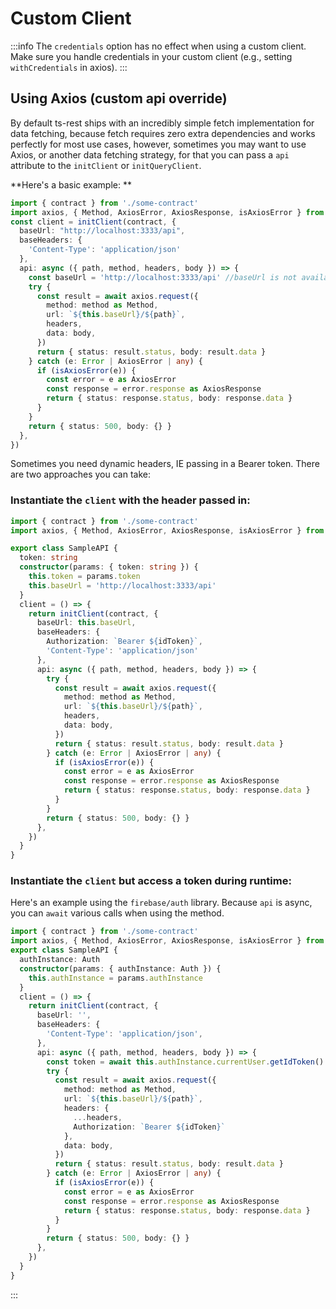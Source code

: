 # Custom Client

:::info
The `credentials` option has no effect when using a custom client. Make sure you handle credentials in your custom client
(e.g., setting `withCredentials` in axios).
:::

## Using Axios (custom api override)

By default ts-rest ships with an incredibly simple fetch 
implementation for data fetching, because fetch requires zero extra
dependencies and works perfectly for most use cases, however, 
sometimes you may want to use Axios, or another data fetching strategy, for that
you can pass a `api` attribute to the `initClient` or `initQueryClient`.

**Here's a basic example: **
```typescript
import { contract } from './some-contract'
import axios, { Method, AxiosError, AxiosResponse, isAxiosError } from 'axios'
const client = initClient(contract, {
  baseUrl: "http://localhost:3333/api",
  baseHeaders: {
    'Content-Type': 'application/json'
  },
  api: async ({ path, method, headers, body }) => {
    const baseUrl = 'http://localhost:3333/api' //baseUrl is not available as a param, yet
    try {
      const result = await axios.request({
        method: method as Method,
        url: `${this.baseUrl}/${path}`,
        headers,
        data: body,
      })
      return { status: result.status, body: result.data }
    } catch (e: Error | AxiosError | any) {
      if (isAxiosError(e)) {
        const error = e as AxiosError
        const response = error.response as AxiosResponse
        return { status: response.status, body: response.data }
      }
    }
    return { status: 500, body: {} }
  },
})
```

Sometimes you need dynamic headers, IE passing in a Bearer token. There are two approaches you can take:

### Instantiate the `client` with the header passed in:

```typescript
import { contract } from './some-contract'
import axios, { Method, AxiosError, AxiosResponse, isAxiosError } from 'axios'

export class SampleAPI {
  token: string
  constructor(params: { token: string }) {
    this.token = params.token
    this.baseUrl = 'http://localhost:3333/api'
  }
  client = () => {
    return initClient(contract, {
      baseUrl: this.baseUrl,
      baseHeaders: {
        Authorization: `Bearer ${idToken}`,
        'Content-Type': 'application/json'
      },
      api: async ({ path, method, headers, body }) => {
        try {
          const result = await axios.request({
            method: method as Method,
            url: `${this.baseUrl}/${path}`,
            headers,
            data: body,
          })
          return { status: result.status, body: result.data }
        } catch (e: Error | AxiosError | any) {
          if (isAxiosError(e)) {
            const error = e as AxiosError
            const response = error.response as AxiosResponse
            return { status: response.status, body: response.data }
          }
        }
        return { status: 500, body: {} }
      },
    })
  }
}
```

### Instantiate the `client` but access a token during runtime:

Here's an example using the `firebase/auth` library. Because `api` is async, you can `await` various calls when using the method. 

```typescript
import { contract } from './some-contract'
import axios, { Method, AxiosError, AxiosResponse, isAxiosError } from 'axios'
export class SampleAPI {
  authInstance: Auth
  constructor(params: { authInstance: Auth }) {
    this.authInstance = params.authInstance
  }
  client = () => {
    return initClient(contract, {
      baseUrl: '',
      baseHeaders: {
        'Content-Type': 'application/json',
      },
      api: async ({ path, method, headers, body }) => {
        const token = await this.authInstance.currentUser.getIdToken()
        try {
          const result = await axios.request({
            method: method as Method,
            url: `${this.baseUrl}/${path}`,
            headers: { 
              ...headers,
              Authorization: `Bearer ${idToken}` 
            },
            data: body,
          })
          return { status: result.status, body: result.data }
        } catch (e: Error | AxiosError | any) {
          if (isAxiosError(e)) {
            const error = e as AxiosError
            const response = error.response as AxiosResponse
            return { status: response.status, body: response.data }
          }
        }
        return { status: 500, body: {} }
      },
    })
  }
}
```

:::